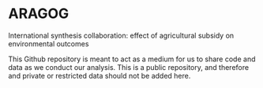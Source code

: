 # ARAGOG
International synthesis collaboration: effect of agricultural subsidy on environmental outcomes

This Github repository is meant to act as a medium for us to share code and data as we conduct our analysis. This is a public repository, and therefore and private or restricted data should not be added here.
